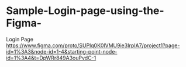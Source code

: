 # Sample-Login-page-using-the-Figma-
Login Page 
https://www.figma.com/proto/SUPlq0K0lVMU9ie3IrpIA7/project1?page-id=1%3A3&node-id=1-4&starting-point-node-id=1%3A4&t=DpWRr849A3ouPvdC-1
